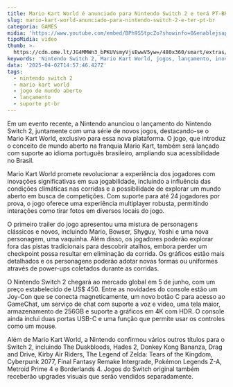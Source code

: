 ```yaml
---
title: Mario Kart World é anunciado para Nintendo Switch 2 e terá PT-BR
slug: mario-kart-world-anunciado-para-nintendo-switch-2-e-ter-pt-br
categoria: GAMES
midia: 'https://www.youtube.com/embed/BPh9S5tpcZo?showinfo=0&enablejsapi=1'
tipoMidia: video
thumb: >-
  https://cdn.ome.lt/JG4MMWn3_bPKUVsmyVjsEwwV5yw=/480x360/smart/extras/conteudos/01_OmjKVzG.jpg
keywords: 'Nintendo Switch 2, Mario Kart World, jogos, lançamento, inovações'
data: '2025-04-02T14:57:46.427Z'
tags:
  - nintendo switch 2
  - mario kart world
  - jogo de mundo aberto
  - lançamento
  - suporte pt-br
---
```


Em um evento recente, a Nintendo anunciou o lançamento do Nintendo Switch 2, juntamente com uma série de novos jogos, destacando-se o Mario Kart World, exclusivo para essa nova plataforma. O jogo, que introduz o conceito de mundo aberto na franquia Mario Kart, também será lançado com suporte ao idioma português brasileiro, ampliando sua acessibilidade no Brasil.

Mario Kart World promete revolucionar a experiência dos jogadores com inovações significativas em sua jogabilidade, incluindo a influência das condições climáticas nas corridas e a possibilidade de explorar um mundo aberto em busca de competições. Com suporte para até 24 jogadores por prova, o jogo oferece uma experiência multiplayer robusta, permitindo interações como tirar fotos em diversos locais do jogo.

O primeiro trailer do jogo apresentou uma mistura de personagens clássicos e novos, incluindo Mario, Bowser, Shyguy, Yoshi e uma nova personagem, uma vaquinha. Além disso, os jogadores poderão explorar fora das pistas tradicionais para descobrir atalhos, embora perder um checkpoint possa resultar em eliminação da corrida. Os gráficos estão mais detalhados e os personagens poderão adotar novas formas ou uniformes através de power-ups coletados durante as corridas.

O Nintendo Switch 2 chegará ao mercado global em 5 de junho, com um preço estabelecido de US$ 450. Entre as novidades do console estão um Joy-Con que se conecta magneticamente, um novo botão C para acesso ao GameChat, um serviço de chat com suporte a voz e vídeo, uma tela maior, armazenamento de 256GB e suporte a gráficos em 4K com HDR. O console ainda inclui duas portas USB-C e uma função que permite usar os controles como um mouse.

Além de Mario Kart World, a Nintendo confirmou vários outros títulos para o Switch 2, incluindo The Duskbloods, Hades 2, Donkey Kong Bananza, Drag and Drive, Kirby Air Riders, The Legend of Zelda: Tears of the Kingdom, Cyberpunk 2077, Final Fantasy Remake Intergrade, Pokémon Legends Z-A, Metroid Prime 4 e Borderlands 4. Jogos do Switch original também receberão upgrades visuais que serão vendidos separadamente.
